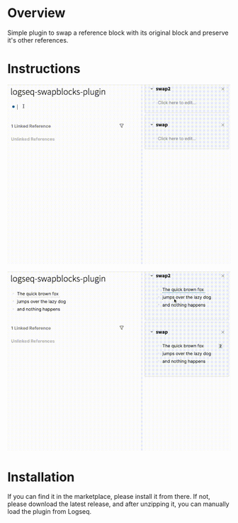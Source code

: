 # Overview

Simple plugin to swap a reference block with its original block and preserve it's other references.

# Instructions

![](/screenshots/demo1.gif)

![](/screenshots/demo2.gif)

# Installation

If you can find it in the marketplace, please install it from there. If not, please download the latest release, and after unzipping it, you can manually load the plugin from Logseq.

